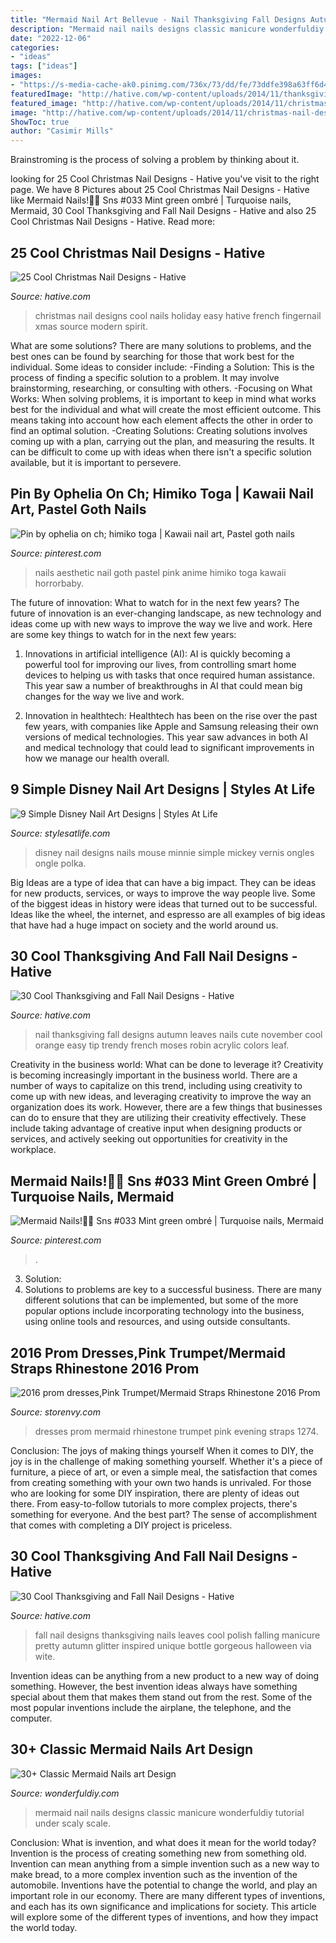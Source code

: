 ```yaml
---
title: "Mermaid Nail Art Bellevue - Nail Thanksgiving Fall Designs Autumn Leaves Nails Cute November Cool Orange Easy Tip Trendy French Moses Robin Acrylic Colors Leaf"
description: "Mermaid nail nails designs classic manicure wonderfuldiy tutorial under scaly scale"
date: "2022-12-06"
categories:
- "ideas"
tags: ["ideas"]
images:
- "https://s-media-cache-ak0.pinimg.com/736x/73/dd/fe/73ddfe398a63ff6d45d0ec4a8695c741.jpg"
featuredImage: "http://hative.com/wp-content/uploads/2014/11/thanksgiving-nail-designs/18-thanksgiving-and-fall-nail-designs.jpg"
featured_image: "http://hative.com/wp-content/uploads/2014/11/christmas-nail-designs/3-cool-christmas-nail-designs.jpg"
image: "http://hative.com/wp-content/uploads/2014/11/christmas-nail-designs/3-cool-christmas-nail-designs.jpg"
ShowToc: true
author: "Casimir Mills"
---
```



Brainstroming is the process of solving a problem by thinking about it.

	

		
looking for 25 Cool Christmas Nail Designs - Hative you've visit to the right page. We have 8 Pictures about 25 Cool Christmas Nail Designs - Hative like Mermaid Nails!💅🏻 Sns #033 Mint green ombré | Turquoise nails, Mermaid, 30 Cool Thanksgiving and Fall Nail Designs - Hative and also 25 Cool Christmas Nail Designs - Hative. Read more:
		
    
## 25 Cool Christmas Nail Designs - Hative

<img loading=lazy src="http://hative.com/wp-content/uploads/2014/11/christmas-nail-designs/3-cool-christmas-nail-designs.jpg" onerror="this.onerror=null;this.src='https://tse3.mm.bing.net/th?id=OIP.Q9399L2exMTDJRHftLSvXAHaMZ&amp;pid=15.1';" alt="25 Cool Christmas Nail Designs - Hative">

_Source: hative.com_

>christmas nail designs cool nails holiday easy hative french fingernail xmas source modern spirit. 

	

What are some solutions?
There are many solutions to problems, and the best ones can be found by searching for those that work best for the individual. Some ideas to consider include: 
-Finding a Solution: This is the process of finding a specific solution to a problem. It may involve brainstorming, researching, or consulting with others. 
-Focusing on What Works: When solving problems, it is important to keep in mind what works best for the individual and what will create the most efficient outcome. This means taking into account how each element affects the other in order to find an optimal solution. 
-Creating Solutions: Creating solutions involves coming up with a plan, carrying out the plan, and measuring the results. It can be difficult to come up with ideas when there isn't a specific solution available, but it is important to persevere.

    
## Pin By Ophelia On Ch; Himiko Toga | Kawaii Nail Art, Pastel Goth Nails

<img loading=lazy src="https://i.pinimg.com/736x/16/23/1b/16231bd307e5dbc7056c0a14746b747b.jpg" onerror="this.onerror=null;this.src='https://tse4.mm.bing.net/th?id=OIP.jqMUEAdQ33RV_t0G85tzawHaJ3&amp;pid=15.1';" alt="Pin by ophelia on ch; himiko toga | Kawaii nail art, Pastel goth nails">

_Source: pinterest.com_

>nails aesthetic nail goth pastel pink anime himiko toga kawaii horrorbaby. 

	

The future of innovation: What to watch for in the next few years?
The future of innovation is an ever-changing landscape, as new technology and ideas come up with new ways to improve the way we live and work. Here are some key things to watch for in the next few years: 
1. Innovations in artificial intelligence (AI): AI is quickly becoming a powerful tool for improving our lives, from controlling smart home devices to helping us with tasks that once required human assistance. This year saw a number of breakthroughs in AI that could mean big changes for the way we live and work. 

2. Innovation in healthtech: Healthtech has been on the rise over the past few years, with companies like Apple and Samsung releasing their own versions of medical technologies. This year saw advances in both AI and medical technology that could lead to significant improvements in how we manage our health overall. 


    
## 9 Simple Disney Nail Art Designs | Styles At Life

<img loading=lazy src="https://s-media-cache-ak0.pinimg.com/736x/73/dd/fe/73ddfe398a63ff6d45d0ec4a8695c741.jpg" onerror="this.onerror=null;this.src='https://tse1.mm.bing.net/th?id=OIP.72zoglBsv91m3F8HFTTZgAAAAA&amp;pid=15.1';" alt="9 Simple Disney Nail Art Designs | Styles At Life">

_Source: stylesatlife.com_

>disney nail designs nails mouse minnie simple mickey vernis ongles ongle polka. 

	

Big Ideas are a type of idea that can have a big impact. They can be ideas for new products, services, or ways to improve the way people live. Some of the biggest ideas in history were ideas that turned out to be successful. Ideas like the wheel, the internet, and espresso are all examples of big ideas that have had a huge impact on society and the world around us.

    
## 30 Cool Thanksgiving And Fall Nail Designs - Hative

<img loading=lazy src="http://hative.com/wp-content/uploads/2014/11/thanksgiving-nail-designs/2-thanksgiving-and-fall-nail-designs.jpg" onerror="this.onerror=null;this.src='https://tse1.mm.bing.net/th?id=OIP.7t-cxhs4Oz2uzugfVbIBPAHaFu&amp;pid=15.1';" alt="30 Cool Thanksgiving and Fall Nail Designs - Hative">

_Source: hative.com_

>nail thanksgiving fall designs autumn leaves nails cute november cool orange easy tip trendy french moses robin acrylic colors leaf. 

	

Creativity in the business world: What can be done to leverage it?
Creativity is becoming increasingly important in the business world. There are a number of ways to capitalize on this trend, including using creativity to come up with new ideas, and leveraging creativity to improve the way an organization does its work. However, there are a few things that businesses can do to ensure that they are utilizing their creativity effectively. These include taking advantage of creative input when designing products or services, and actively seeking out opportunities for creativity in the workplace.

    
## Mermaid Nails!💅🏻 Sns #033 Mint Green Ombré | Turquoise Nails, Mermaid

<img loading=lazy src="https://i.pinimg.com/originals/d4/be/64/d4be64a7a451f0fa838d00fdf3102cec.jpg" onerror="this.onerror=null;this.src='https://tse3.mm.bing.net/th?id=OIP.6HvGKp8NUP5o6oWDUPhwiwHaJ4&amp;pid=15.1';" alt="Mermaid Nails!💅🏻 Sns #033 Mint green ombré | Turquoise nails, Mermaid">

_Source: pinterest.com_

>. 

	

3. Solution:
3. Solutions to problems are key to a successful business. There are many different solutions that can be implemented, but some of the more popular options include incorporating technology into the business, using online tools and resources, and using outside consultants.

    
## 2016 Prom Dresses,Pink Trumpet/Mermaid Straps Rhinestone 2016 Prom

<img loading=lazy src="https://dzasv7x7a867v.cloudfront.net/product_photos/39426738/sp1062-3_original.jpg" onerror="this.onerror=null;this.src='https://tse1.mm.bing.net/th?id=OIP.MCbAy8Otddrj8cW9akdqggHaJ4&amp;pid=15.1';" alt="2016 prom dresses,Pink Trumpet/Mermaid Straps Rhinestone 2016 Prom">

_Source: storenvy.com_

>dresses prom mermaid rhinestone trumpet pink evening straps 1274. 

	

Conclusion: The joys of making things yourself
When it comes to DIY, the joy is in the challenge of making something yourself. Whether it's a piece of furniture, a piece of art, or even a simple meal, the satisfaction that comes from creating something with your own two hands is unrivaled.
For those who are looking for some DIY inspiration, there are plenty of ideas out there. From easy-to-follow tutorials to more complex projects, there's something for everyone. And the best part? The sense of accomplishment that comes with completing a DIY project is priceless.

    
## 30 Cool Thanksgiving And Fall Nail Designs - Hative

<img loading=lazy src="http://hative.com/wp-content/uploads/2014/11/thanksgiving-nail-designs/18-thanksgiving-and-fall-nail-designs.jpg" onerror="this.onerror=null;this.src='https://tse2.mm.bing.net/th?id=OIP.bpSNyEQWzOt7rDfGBEKYhQHaKx&amp;pid=15.1';" alt="30 Cool Thanksgiving and Fall Nail Designs - Hative">

_Source: hative.com_

>fall nail designs thanksgiving nails leaves cool polish falling manicure pretty autumn glitter inspired unique bottle gorgeous halloween via wite. 

	

Invention ideas can be anything from a new product to a new way of doing something. However, the best invention ideas always have something special about them that makes them stand out from the rest. Some of the most popular inventions include the airplane, the telephone, and the computer.

    
## 30+ Classic Mermaid Nails Art Design

<img loading=lazy src="https://cdn.wonderfuldiy.com/wp-content/uploads/2015/01/Mermaid-Nail-Art-wonderfuldiy5.jpg" onerror="this.onerror=null;this.src='https://tse4.mm.bing.net/th?id=OIP.tRL842Uh3fSGqEJwY9TsKQHaH7&amp;pid=15.1';" alt="30+ Classic Mermaid Nails art Design">

_Source: wonderfuldiy.com_

>mermaid nail nails designs classic manicure wonderfuldiy tutorial under scaly scale. 

	

Conclusion: What is invention, and what does it mean for the world today?
Invention is the process of creating something new from something old. Invention can mean anything from a simple invention such as a new way to make bread, to a more complex invention such as the invention of the automobile. Inventions have the potential to change the world, and play an important role in our economy. There are many different types of inventions, and each has its own significance and implications for society. This article will explore some of the different types of inventions, and how they impact the world today.


